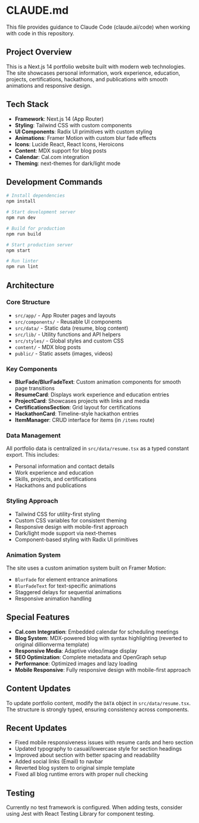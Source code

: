 # CLAUDE.md

This file provides guidance to Claude Code (claude.ai/code) when working with code in this repository.

## Project Overview

This is a Next.js 14 portfolio website built with modern web technologies. The site showcases personal information, work experience, education, projects, certifications, hackathons, and publications with smooth animations and responsive design.

## Tech Stack

- **Framework**: Next.js 14 (App Router)
- **Styling**: Tailwind CSS with custom components
- **UI Components**: Radix UI primitives with custom styling
- **Animations**: Framer Motion with custom blur fade effects
- **Icons**: Lucide React, React Icons, Heroicons
- **Content**: MDX support for blog posts
- **Calendar**: Cal.com integration
- **Theming**: next-themes for dark/light mode

## Development Commands

```bash
# Install dependencies
npm install

# Start development server
npm run dev

# Build for production
npm run build

# Start production server
npm start

# Run linter
npm run lint
```

## Architecture

### Core Structure

- `src/app/` - App Router pages and layouts
- `src/components/` - Reusable UI components
- `src/data/` - Static data (resume, blog content)
- `src/lib/` - Utility functions and API helpers
- `src/styles/` - Global styles and custom CSS
- `content/` - MDX blog posts
- `public/` - Static assets (images, videos)

### Key Components

- **BlurFade/BlurFadeText**: Custom animation components for smooth page transitions
- **ResumeCard**: Displays work experience and education entries
- **ProjectCard**: Showcases projects with links and media
- **CertificationsSection**: Grid layout for certifications
- **HackathonCard**: Timeline-style hackathon entries
- **ItemManager**: CRUD interface for items (in `/items` route)

### Data Management

All portfolio data is centralized in `src/data/resume.tsx` as a typed constant export. This includes:
- Personal information and contact details
- Work experience and education
- Skills, projects, and certifications
- Hackathons and publications

### Styling Approach

- Tailwind CSS for utility-first styling
- Custom CSS variables for consistent theming
- Responsive design with mobile-first approach
- Dark/light mode support via next-themes
- Component-based styling with Radix UI primitives

### Animation System

The site uses a custom animation system built on Framer Motion:
- `BlurFade` for element entrance animations
- `BlurFadeText` for text-specific animations
- Staggered delays for sequential animations
- Responsive animation handling

## Special Features

- **Cal.com Integration**: Embedded calendar for scheduling meetings
- **Blog System**: MDX-powered blog with syntax highlighting (reverted to original dillionverma template)
- **Responsive Media**: Adaptive video/image display
- **SEO Optimization**: Complete metadata and OpenGraph setup
- **Performance**: Optimized images and lazy loading
- **Mobile Responsive**: Fully responsive design with mobile-first approach

## Content Updates

To update portfolio content, modify the `DATA` object in `src/data/resume.tsx`. The structure is strongly typed, ensuring consistency across components.

## Recent Updates

- Fixed mobile responsiveness issues with resume cards and hero section
- Updated typography to casual/lowercase style for section headings
- Improved about section with better spacing and readability
- Added social links (Email) to navbar
- Reverted blog system to original simple template
- Fixed all blog runtime errors with proper null checking

## Testing

Currently no test framework is configured. When adding tests, consider using Jest with React Testing Library for component testing.